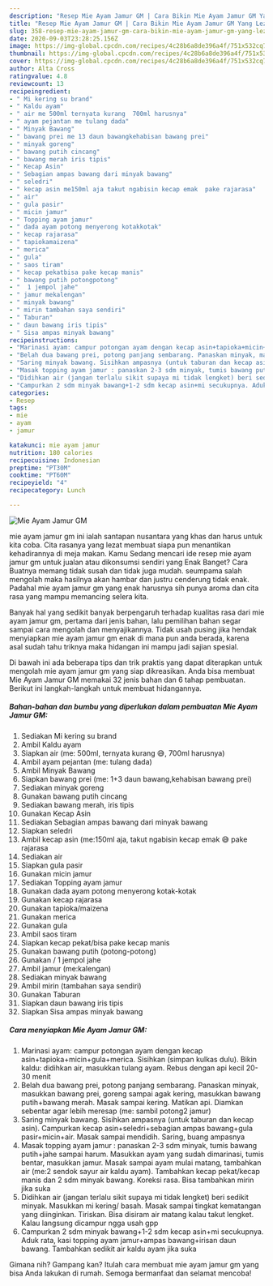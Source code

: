 ```yaml
---
description: "Resep Mie Ayam Jamur GM | Cara Bikin Mie Ayam Jamur GM Yang Lezat Sekali"
title: "Resep Mie Ayam Jamur GM | Cara Bikin Mie Ayam Jamur GM Yang Lezat Sekali"
slug: 358-resep-mie-ayam-jamur-gm-cara-bikin-mie-ayam-jamur-gm-yang-lezat-sekali
date: 2020-09-03T23:28:25.156Z
image: https://img-global.cpcdn.com/recipes/4c28b6a8de396a4f/751x532cq70/mie-ayam-jamur-gm-foto-resep-utama.jpg
thumbnail: https://img-global.cpcdn.com/recipes/4c28b6a8de396a4f/751x532cq70/mie-ayam-jamur-gm-foto-resep-utama.jpg
cover: https://img-global.cpcdn.com/recipes/4c28b6a8de396a4f/751x532cq70/mie-ayam-jamur-gm-foto-resep-utama.jpg
author: Alta Cross
ratingvalue: 4.8
reviewcount: 13
recipeingredient:
- " Mi kering su brand"
- " Kaldu ayam"
- " air me 500ml ternyata kurang  700ml harusnya"
- " ayam pejantan me tulang dada"
- " Minyak Bawang"
- " bawang prei me 13 daun bawangkehabisan bawang prei"
- " minyak goreng"
- " bawang putih cincang"
- " bawang merah iris tipis"
- " Kecap Asin"
- " Sebagian ampas bawang dari minyak bawang"
- " seledri"
- " kecap asin me150ml aja takut ngabisin kecap emak  pake rajarasa"
- " air"
- " gula pasir"
- " micin jamur"
- " Topping ayam jamur"
- " dada ayam potong menyerong kotakkotak"
- " kecap rajarasa"
- " tapiokamaizena"
- " merica"
- " gula"
- " saos tiram"
- " kecap pekatbisa pake kecap manis"
- " bawang putih potongpotong"
- "  1 jempol jahe"
- " jamur mekalengan"
- " minyak bawang"
- " mirin tambahan saya sendiri"
- " Taburan"
- " daun bawang iris tipis"
- " Sisa ampas minyak bawang"
recipeinstructions:
- "Marinasi ayam: campur potongan ayam dengan kecap asin+tapioka+micin+gula+merica. Sisihkan (simpan kulkas dulu). Bikin kaldu: didihkan air, masukkan tulang ayam. Rebus dengan api kecil 20-30 menit"
- "Belah dua bawang prei, potong panjang sembarang. Panaskan minyak, masukkan bawang prei, goreng sampai agak kering, masukkan bawang putih+bawang merah. Masak sampai kering. Matikan api. Diamkan sebentar agar lebih meresap (me: sambil potong2 jamur)"
- "Saring minyak bawang. Sisihkan ampasnya (untuk taburan dan kecap asin). Campurkan kecap asin+seledri+sebagian ampas bawang+gula pasir+micin+air. Masak sampai mendidih. Saring, buang ampasnya"
- "Masak topping ayam jamur : panaskan 2-3 sdm minyak, tumis bawang putih+jahe sampai harum. Masukkan ayam yang sudah dimarinasi, tumis bentar, masukkan jamur. Masak sampai ayam mulai matang, tambahkan air (me:2 sendok sayur air kaldu ayam). Tambahkan kecap pekat/kecap manis dan 2 sdm minyak bawang. Koreksi rasa. Bisa tambahkan mirin jika suka"
- "Didihkan air (jangan terlalu sikit supaya mi tidak lengket) beri sedikit minyak. Masukkan mi kering/ basah. Masak sampai tingkat kematangan yang diinginkan. Tiriskan. Bisa disiram air matang kalau takut lengket. Kalau langsung dicampur ngga usah gpp"
- "Campurkan 2 sdm minyak bawang+1-2 sdm kecap asin+mi secukupnya. Aduk rata, kasi topping ayam jamur+ampas bawang+irisan daun bawang. Tambahkan sedikit air kaldu ayam jika suka"
categories:
- Resep
tags:
- mie
- ayam
- jamur

katakunci: mie ayam jamur 
nutrition: 180 calories
recipecuisine: Indonesian
preptime: "PT30M"
cooktime: "PT60M"
recipeyield: "4"
recipecategory: Lunch

---
```



![Mie Ayam Jamur GM](https://img-global.cpcdn.com/recipes/4c28b6a8de396a4f/751x532cq70/mie-ayam-jamur-gm-foto-resep-utama.jpg)


mie ayam jamur gm ini ialah santapan nusantara yang khas dan harus untuk kita coba. Cita rasanya yang lezat membuat siapa pun menantikan kehadirannya di meja makan.
Kamu Sedang mencari ide resep mie ayam jamur gm untuk jualan atau dikonsumsi sendiri yang Enak Banget? Cara Buatnya memang tidak susah dan tidak juga mudah. seumpama salah mengolah maka hasilnya akan hambar dan justru cenderung tidak enak. Padahal mie ayam jamur gm yang enak harusnya sih punya aroma dan cita rasa yang mampu memancing selera kita.



Banyak hal yang sedikit banyak berpengaruh terhadap kualitas rasa dari mie ayam jamur gm, pertama dari jenis bahan, lalu pemilihan bahan segar sampai cara mengolah dan menyajikannya. Tidak usah pusing jika hendak menyiapkan mie ayam jamur gm enak di mana pun anda berada, karena asal sudah tahu triknya maka hidangan ini mampu jadi sajian spesial.


Di bawah ini ada beberapa tips dan trik praktis yang dapat diterapkan untuk mengolah mie ayam jamur gm yang siap dikreasikan. Anda bisa membuat Mie Ayam Jamur GM memakai 32 jenis bahan dan 6 tahap pembuatan. Berikut ini langkah-langkah untuk membuat hidangannya.

<!--inarticleads1-->

##### Bahan-bahan dan bumbu yang diperlukan dalam pembuatan Mie Ayam Jamur GM:

1. Sediakan  Mi kering su brand
1. Ambil  Kaldu ayam
1. Siapkan  air (me: 500ml, ternyata kurang 😅, 700ml harusnya)
1. Ambil  ayam pejantan (me: tulang dada)
1. Ambil  Minyak Bawang
1. Siapkan  bawang prei (me: 1+3 daun bawang,kehabisan bawang prei)
1. Sediakan  minyak goreng
1. Gunakan  bawang putih cincang
1. Sediakan  bawang merah, iris tipis
1. Gunakan  Kecap Asin
1. Sediakan  Sebagian ampas bawang dari minyak bawang
1. Siapkan  seledri
1. Ambil  kecap asin (me:150ml aja, takut ngabisin kecap emak 😅 pake rajarasa
1. Sediakan  air
1. Siapkan  gula pasir
1. Gunakan  micin jamur
1. Sediakan  Topping ayam jamur
1. Gunakan  dada ayam potong menyerong kotak-kotak
1. Gunakan  kecap rajarasa
1. Gunakan  tapioka/maizena
1. Gunakan  merica
1. Gunakan  gula
1. Ambil  saos tiram
1. Siapkan  kecap pekat/bisa pake kecap manis
1. Gunakan  bawang putih (potong-potong)
1. Gunakan  / 1 jempol jahe
1. Ambil  jamur (me:kalengan)
1. Sediakan  minyak bawang
1. Ambil  mirin (tambahan saya sendiri)
1. Gunakan  Taburan
1. Siapkan  daun bawang iris tipis
1. Siapkan  Sisa ampas minyak bawang




<!--inarticleads2-->

##### Cara menyiapkan Mie Ayam Jamur GM:

1. Marinasi ayam: campur potongan ayam dengan kecap asin+tapioka+micin+gula+merica. Sisihkan (simpan kulkas dulu). Bikin kaldu: didihkan air, masukkan tulang ayam. Rebus dengan api kecil 20-30 menit
1. Belah dua bawang prei, potong panjang sembarang. Panaskan minyak, masukkan bawang prei, goreng sampai agak kering, masukkan bawang putih+bawang merah. Masak sampai kering. Matikan api. Diamkan sebentar agar lebih meresap (me: sambil potong2 jamur)
1. Saring minyak bawang. Sisihkan ampasnya (untuk taburan dan kecap asin). Campurkan kecap asin+seledri+sebagian ampas bawang+gula pasir+micin+air. Masak sampai mendidih. Saring, buang ampasnya
1. Masak topping ayam jamur : panaskan 2-3 sdm minyak, tumis bawang putih+jahe sampai harum. Masukkan ayam yang sudah dimarinasi, tumis bentar, masukkan jamur. Masak sampai ayam mulai matang, tambahkan air (me:2 sendok sayur air kaldu ayam). Tambahkan kecap pekat/kecap manis dan 2 sdm minyak bawang. Koreksi rasa. Bisa tambahkan mirin jika suka
1. Didihkan air (jangan terlalu sikit supaya mi tidak lengket) beri sedikit minyak. Masukkan mi kering/ basah. Masak sampai tingkat kematangan yang diinginkan. Tiriskan. Bisa disiram air matang kalau takut lengket. Kalau langsung dicampur ngga usah gpp
1. Campurkan 2 sdm minyak bawang+1-2 sdm kecap asin+mi secukupnya. Aduk rata, kasi topping ayam jamur+ampas bawang+irisan daun bawang. Tambahkan sedikit air kaldu ayam jika suka




Gimana nih? Gampang kan? Itulah cara membuat mie ayam jamur gm yang bisa Anda lakukan di rumah. Semoga bermanfaat dan selamat mencoba!
